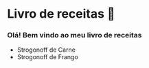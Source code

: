 # Livro de receitas :house_with_garden:

### Olá! Bem vindo ao meu livro de receitas

* Strogonoff de Carne
* Strogonoff de Frango